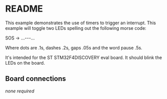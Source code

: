 # README

This example demonstrates the use of timers to trigger an interrupt. This
example will toggle two LEDs spelling out the following morse code:

SOS -> ...---...

Where dots are .1s, dashes .2s, gaps .05s and the word pause .5s.

It's intended for the ST STM32F4DISCOVERY eval board. It should blink
the LEDs on the board.

## Board connections

*none required*
